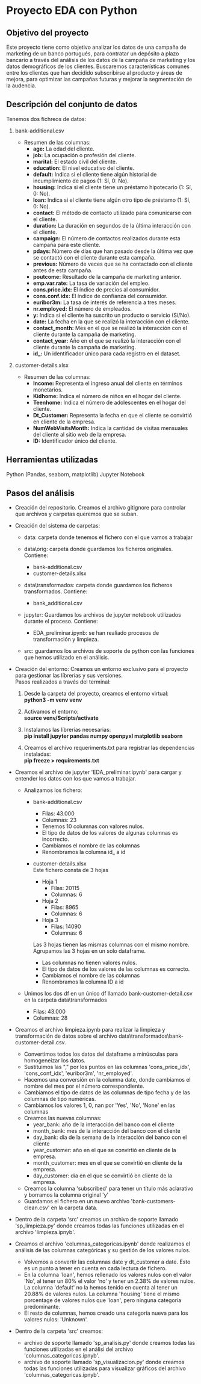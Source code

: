 # Proyecto EDA con Python

## Objetivo del proyecto
Este proyecto tiene como objetivo analizar los datos de una campaña de marketing de un banco portugués, para contratar un depósito a plazo bancario a través del análisis de los datos de la campaña de marketing y los datos demográficos de los clientes.
Buscaremos características comunes entre los clientes que han decidido subscribirse al producto y áreas de mejora, para optimizar las campañas futuras y mejorar la segmentación de la audencia.

## Descripción del conjunto de datos
Tenemos dos fichreos de datos:
1. bank-additional.csv  
    * Resumen de las columnas:
        * **age:** La edad del cliente.
        * **job:** La ocupación o profesión del cliente.
        * **marital:** El estado civil del cliente.
        * **education:** El nivel educativo del cliente.
        * **default:** Indica si el cliente tiene algún historial de incumplimiento de pagos (1: Sí, 0: No).
        * **housing:** Indica si el cliente tiene un préstamo hipotecario (1: Sí, 0: No).
        * **loan:** Indica si el cliente tiene algún otro tipo de préstamo (1: Sí, 0: No).
        * **contact:** El método de contacto utilizado para comunicarse con el cliente.
        * **duration:** La duración en segundos de la última interacción con el cliente.
        * **campaign:** El número de contactos realizados durante esta campaña para este cliente.
        * **pdays:** Número de días que han pasado desde la última vez que se contactó con el cliente durante esta campaña.
        * **previous:** Número de veces que se ha contactado con el cliente antes de esta campaña.
        * **poutcome:** Resultado de la campaña de marketing anterior.
        * **emp.var.rate:** La tasa de variación del empleo.
        * **cons.price.idx:** El índice de precios al consumidor.
        * **cons.conf.idx:** El índice de confianza del consumidor.
        * **euribor3m:** La tasa de interés de referencia a tres meses.
        * **nr.employed:** El número de empleados.
        * **y:** Indica si el cliente ha suscrito un producto o servicio (Sí/No).
        * **date:** La fecha en la que se realizó la interacción con el cliente.
        * **contact_month:** Mes en el que se realizó la interacción con el cliente durante la campaña de marketing.
        * **contact_year:** Año en el que se realizó la interacción con el cliente durante la campaña de marketing.
        * **id_:** Un identificador único para cada registro en el dataset.


2. customer-details.xlsx  
    * Resumen de las columnas:
        * **Income:** Representa el ingreso anual del cliente en términos monetarios.
        * **Kidhome:** Indica el número de niños en el hogar del cliente.
        * **Teenhome:** Indica el número de adolescentes en el hogar del cliente.
        * **Dt_Customer:** Representa la fecha en que el cliente se convirtió en cliente de la empresa.
        * **NumWebVisitsMonth:** Indica la cantidad de visitas mensuales del cliente al sitio web de la empresa.
        * **ID:** Identificador único del cliente.
    

## Herramientas utilizadas
Python (Pandas, seaborn, matplotlib)
Jupyter Notebook

## Pasos del análisis
* Creación del repositorio. Creamos el archivo gitignore para controlar que archivos y carpetas queremos que se suban.
* Creación del sistema de carpetas:
    * data: carpeta donde tenemos el fichero con el que vamos a trabajar
    * data\orig: carpeta donde guardamos los ficheros originales. Contiene:
        * bank-additional.csv
        * customer-details.xlsx  

    * data\transformados: carpeta donde guardamos los ficheros transformados. Contiene:  
        * bank_additional.csv
    * jupyter: Guardamos los archivos de jupyter notebook utilizados durante el proceso. Contiene:
        * EDA_preliminar.ipynb: se han realiado procesos de transformación y limpieza.
    * src: guardamos los archivos de soporte de python con las funciones que hemos utilizado en el análisis.  
* Creación del entorno: Creamos un entorno exclusivo para el proyecto para gestionar las líbrerías y sus versiones.   
Pasos realizados a través del terminal:  
    1. Desde la carpeta del proyecto, creamos el entorno virtual:  
    **python3 -m venv venv**
  
    2. Activamos el entorno:  
    **source venv/Scripts/activate**

    3. Instalamos las líbrerías necesarias:  
    **pip install jupyter pandas numpy openpyxl matplotlib seaborn**

    4. Creamos el archivo requeriments.txt para registrar las dependencias instaladas:  
    **pip freeze > requirements.txt**

* Creamos el archivo de jupyter 'EDA_preliminar.ipynb' para cargar y entender los datos con los que vamos a trabajar.
    * Analizamos los fichero:
        * bank-additional.csv   
            - Filas: 43.000  
            - Columnas: 23  
            - Tenemos 10 columnas con valores nulos.  
            - El tipo de datos de los valores de algunas columnas es incorrecto.
            - Cambiamos el nombre de las columnas
            - Renombramos la columna id_ a id 

        * customer-details.xlsx  
            Este fichero consta de 3 hojas  
            * Hoja 1
                - Filas: 20115
                - Columnas: 6  
            * Hoja 2
                - Filas: 8965
                - Columnas: 6  
            * Hoja 3
                - Filas: 14090
                - Columnas: 6  

            Las 3 hojas tienen las mismas columnas con el mismo nombre. Agrupamos las 3 hojas en un solo dataframe.
            - Las columnas no tienen valores nulos.  
            - El tipo de datos de los valores de las columnas es correcto.
            - Cambiamos el nombre de las columnas
            - Renombramos la columna ID a id
            
    * Unimos los dos df en un único df llamado bank-customer-detail.csv en la carpeta data\transformados
        - Filas: 43.000  
        - Columnas: 28  

* Creamos el archivo limpieza.ipynb para realizar la limpieza y transformación de datos sobre el archivo data\transformados\bank-customer-detail.csv.  
    * Convertimos todos los datos del dataframe a minúsculas para homogeneizar los datos.  
    * Sustituimos las "," por los puntos en las columnas 'cons_price_idx', 'cons_conf_idx', 'euribor3m', 'nr_employed'.  
    * Hacemos una conversión en la columna date, donde cambiamos el nombre del mes por el número correspondiente.  
    * Cambiamos el tipo de datos de las columnas de tipo fecha y de las columnas de tipo numéricas.
    * Cambiamos los valores 1, 0, nan por 'Yes', 'No', 'None' en las columnas
    * Creamos las nuevas columnas:
        * year_bank: año de la interacción del banco con el cliente
        * month_bank: mes de la interacción del banco con el cliente
        * day_bank: día de la semana de la interacción del banco con el cliente
        * year_customer: año en el que se convirtió en cliente de la empresa.
        * month_customer: mes en el que se convirtió en cliente de la empresa.
        * day_customer: día en el que se convirtió en cliente de la empresa.
    * Creamos la columna 'subscribed' para tener un título más aclarativo y borramos la columna original 'y'
    * Guardamos el fichero en un nuevo archivo 'bank-customers-clean.csv' en la carpeta data.  

* Dentro de la carpeta 'src' creamos un archivo de soporte llamado 'sp_limpieza.py' donde creamos todas las funciones utilizadas en el archivo 'limpieza.ipnyb'.

* Creamos el archivo 'columnas_categoricas.ipynb' donde realizamos el análisis de las columnas categóricas y su gestión de los valores nulos.
    * Volvemos a convertir las columnas date y dt_customer a date. Esto es un punto a tener en cuenta en cada lectura de fichero.
    * En la columna 'loan', hemos rellenado los valores nulos con el valor 'No', al tener un 80% el valor 'no' y tener un 2.38% de valores nulos. La columna 'default' no la hemos tenido en cuenta al tener un 20.88% de valores nulos. La columna 'housing' tiene el mismo porcentage de valores nulos que 'loan', pero ninguna categoría predominante.
    * El resto de columnas, hemos creado una categoría nueva para los valores nulos: 'Unknown'. 

* Dentro de la carpeta 'src' creamos:  
    - archivo de soporte llamado 'sp_analisis.py' donde creamos todas las funciones utilizadas en el análisi del archivo 'columnas_categoricas.ipnyb'.
    - archivo de soporte llamado 'sp_visualizacion.py' donde creamos todas las funciones utilizadas para visualizar gráficos del archivo 'columnas_categoricas.ipnyb'.



